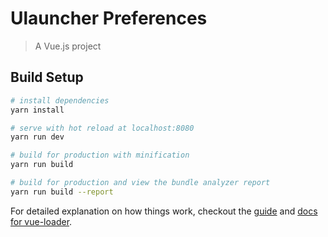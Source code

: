 # Ulauncher Preferences

> A Vue.js project

## Build Setup

``` bash
# install dependencies
yarn install

# serve with hot reload at localhost:8080
yarn run dev

# build for production with minification
yarn run build

# build for production and view the bundle analyzer report
yarn run build --report
```

For detailed explanation on how things work, checkout the [guide](https://vuejs-templates.github.io/webpack/) 
and [docs for vue-loader](https://vuejs.github.io/vue-loader).
